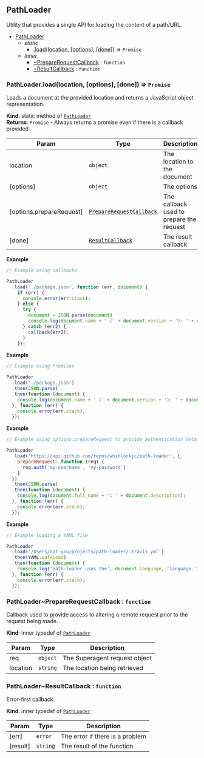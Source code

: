 <a name="module_PathLoader"></a>
## PathLoader
Utility that provides a single API for loading the content of a path/URL.


* [PathLoader](#module_PathLoader)
  * _static_
    * [.load(location, [options], [done])](#module_PathLoader.load) ⇒ <code>Promise</code>
  * _inner_
    * [~PrepareRequestCallback](#module_PathLoader..PrepareRequestCallback) : <code>function</code>
    * [~ResultCallback](#module_PathLoader..ResultCallback) : <code>function</code>

<a name="module_PathLoader.load"></a>
### PathLoader.load(location, [options], [done]) ⇒ <code>Promise</code>
Loads a document at the provided location and returns a JavaScript object representation.

**Kind**: static method of <code>[PathLoader](#module_PathLoader)</code>  
**Returns**: <code>Promise</code> - Always returns a promise even if there is a callback provided  

| Param | Type | Description |
| --- | --- | --- |
| location | <code>object</code> | The location to the document |
| [options] | <code>object</code> | The options |
| [options.prepareRequest] | <code>[PrepareRequestCallback](#module_PathLoader..PrepareRequestCallback)</code> | The callback used to prepare the request |
| [done] | <code>[ResultCallback](#module_PathLoader..ResultCallback)</code> | The result callback |

**Example**  
```js
// Example using callbacks

PathLoader
  .load('./package.json', function (err, document) {
    if (err) {
      console.error(err.stack);
    } else {
      try {
        document = JSON.parse(document)
        console.log(document.name + ' (' + document.version + '): ' + document.description);
      } catch (err2) {
        callback(err2);
      }
    });
```
**Example**  
```js
// Example using Promises

PathLoader
  .load('./package.json')
  .then(JSON.parse)
  .then(function (document) {
    console.log(document.name + ' (' + document.version + '): ' + document.description);
  }, function (err) {
    console.error(err.stack);
  });
```
**Example**  
```js
// Example using options.prepareRequest to provide authentication details for a remotely secure URL

PathLoader
  .load('https://api.github.com/repos/whitlockjc/path-loader', {
    prepareRequest: function (req) {
      req.auth('my-username', 'my-password')
    }
  })
  .then(JSON.parse)
  .then(function (document) {
    console.log(document.full_name + ': ' + document.description);
  }, function (err) {
    console.error(err.stack);
  });
```
**Example**  
```js
// Example loading a YAML file

PathLoader
  .load('/Users/not-you/projects/path-loader/.travis.yml')
  .then(YAML.safeLoad)
  .then(function (document) {
    console.log('path-loader uses the', document.language, 'language.');
  }, function (err) {
    console.error(err.stack);
  });
```
<a name="module_PathLoader..PrepareRequestCallback"></a>
### PathLoader~PrepareRequestCallback : <code>function</code>
Callback used to provide access to altering a remote request prior to the request being made.

**Kind**: inner typedef of <code>[PathLoader](#module_PathLoader)</code>  

| Param | Type | Description |
| --- | --- | --- |
| req | <code>object</code> | The Superagent request object |
| location | <code>string</code> | The location being retrieved |

<a name="module_PathLoader..ResultCallback"></a>
### PathLoader~ResultCallback : <code>function</code>
Error-first callback.

**Kind**: inner typedef of <code>[PathLoader](#module_PathLoader)</code>  

| Param | Type | Description |
| --- | --- | --- |
| [err] | <code>error</code> | The error if there is a problem |
| [result] | <code>string</code> | The result of the function |

